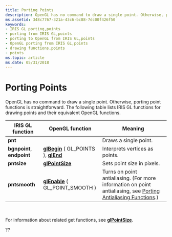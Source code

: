 ```yaml
---
title: Porting Points
description: OpenGL has no command to draw a single point. Otherwise, porting point functions is straightforward. The following table lists IRIS GL functions for drawing points and their equivalent OpenGL functions.
ms.assetid: 348c7767-321a-43c6-bc88-7dc00f426f50
keywords:
- IRIS GL porting,points
- porting from IRIS GL,points
- porting to OpenGL from IRIS GL,points
- OpenGL porting from IRIS GL,points
- drawing functions,points
- points
ms.topic: article
ms.date: 05/31/2018
---
```


# Porting Points

OpenGL has no command to draw a single point. Otherwise, porting point functions is straightforward. The following table lists IRIS GL functions for drawing points and their equivalent OpenGL functions.



| IRIS GL function           | OpenGL function                                                   | Meaning                                                                                                                                              |
|----------------------------|-------------------------------------------------------------------|------------------------------------------------------------------------------------------------------------------------------------------------------|
| **pnt**                    |                                                                   | Draws a single point.                                                                                                                                |
| **bgnpoint**, **endpoint** | [**glBegin**](glbegin.md) ( GL\_POINTS ), [**glEnd**](glend.md) | Interprets vertices as points.                                                                                                                       |
| **pntsize**                | [**glPointSize**](glpointsize.md)                                | Sets point size in pixels.                                                                                                                           |
| **pntsmooth**              | [**glEnable**](glenable.md) ( GL\_POINT\_SMOOTH )                | Turns on point antialiasing. (For more information on point antialiasing, see [Porting Antialiasing Functions](porting-antialiasing-functions.md).) |



 

For information about related get functions, see [**glPointSize**](glpointsize.md).

??

 

 




